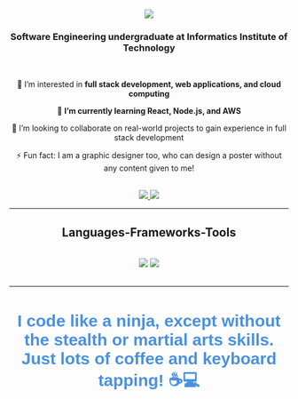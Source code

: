 <h1 align="center">
    <img src="https://readme-typing-svg.herokuapp.com/?font=Righteous&size=35&center=true&vCenter=true&width=500&height=70&duration=4000&lines=Hi+There!+👋;+I'm+Srishankar+Sumatharan!;" />
</h1>

<h3 align="center">Software Engineering undergraduate at Informatics Institute of Technology</h3>

<br/>

<div align="center">
 
 🔭 I’m interested in **full stack development, web applications, and cloud computing**
 
 🌱 **I’m currently learning React, Node.js, and AWS**

 💞️ I’m looking to collaborate on real-world projects to gain experience in full stack development

 ⚡ Fun fact: I am a graphic designer too, who can design a poster without any content given to me!

 </div>
 <br>

<div align="center">
    <a href="mailto:sumatharans@gmail.com">
        <img src="https://img.shields.io/badge/Gmail-333333?style=for-the-badge&logo=gmail&logoColor=red" />
    </a>
    <a href="https://www.linkedin.com/in/srishankar-sumatharan/" target="_blank">
        <img src="https://img.shields.io/badge/LinkedIn-0077B5?style=for-the-badge&logo=linkedin&logoColor=white" target="_blank" />
    </a>
</div>

 <hr/>
 
<h2 align="center">Languages-Frameworks-Tools</h2>
<br/>
<div align="center">
    <img src="https://skillicons.dev/icons?i=react,mui,html,css,vscode,github,figma,tailwind,git" />
    <img src="https://skillicons.dev/icons?i=nodejs,python,javascript,typescript,firebase,mongodb,java,mysqlk" /><br>
</div>

<br/>

<hr/>

<br/>

<div align="center">
    <p><span style="font-family: Righteous, sans-serif; font-size: 30px; font-weight: bold; color: #4a90e2;">I code like a ninja, except without the stealth or martial arts skills. Just lots of coffee and keyboard tapping! ☕️💻</span></p>
</div>


<br/>
